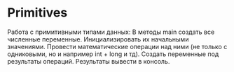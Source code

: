 # Primitives

Работа с примитивными типами данных:
В методы main создать все численные переменные.
Инициализировать их начальными значениями.
Провести математические операции над ними (не только с одниковыми, но и например int + long и тд).
Создать переменные под результаты операций.
Результаты вывести в консоль.
